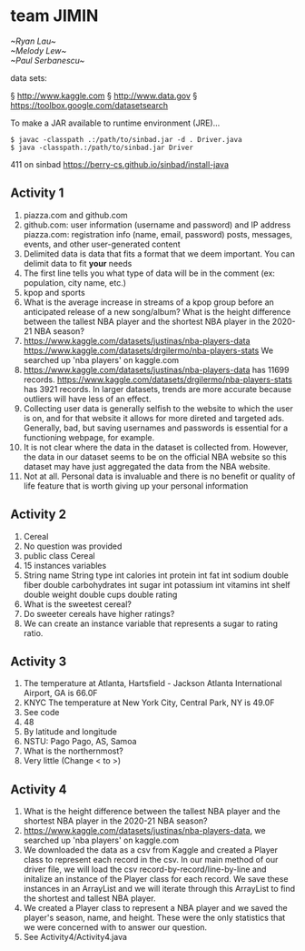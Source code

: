 # team JIMIN
*\~Ryan Lau\~*\
*\~Melody Lew\~*\
*\~Paul Serbanescu\~*

data sets:

§ http://www.kaggle.com
§ http://www.data.gov
§ https://toolbox.google.com/datasetsearch


To make a JAR available to runtime environment (JRE)...

```
$ javac -classpath .:/path/to/sinbad.jar -d . Driver.java
$ java -classpath.:/path/to/sinbad.jar Driver
```

411 on sinbad
https://berry-cs.github.io/sinbad/install-java

## Activity 1
1. piazza.com and github.com
2. github.com: user information (username and password) and IP address
   piazza.com: registration info (name, email, password) posts, messages, events, and other user-generated content
3. Delimited data is data that fits a format that we deem important. You can delimit data to fit **your** needs
4. The first line tells you what type of data will be in the comment (ex: population, city name, etc.)
5. kpop and sports
6. What is the average increase in streams of a kpop group before an anticipated release of a new song/album?
   What is the height difference between the tallest NBA player and the shortest NBA player in the 2020-21 NBA season?
7. https://www.kaggle.com/datasets/justinas/nba-players-data
   https://www.kaggle.com/datasets/drgilermo/nba-players-stats
   We searched up 'nba players' on kaggle.com
8. https://www.kaggle.com/datasets/justinas/nba-players-data has 11699 records.
   https://www.kaggle.com/datasets/drgilermo/nba-players-stats has 3921 records.
   In larger datasets, trends are more accurate because outliers will have less of an effect.
9. Collecting user data is generally selfish to the website to which the user is on, and for that website it allows for more direted and targeted ads. Generally, bad, but saving usernames and passwords is essential for a functioning webpage, for example.
10. It is not clear where the data in the dataset is collected from. However, the data in our dataset seems to be on the official NBA website so this dataset may have just aggregated the data from the NBA website. 
11. Not at all. Personal data is invaluable and there is no benefit or quality of life feature that is worth giving up your personal information

## Activity 2
1. Cereal
2. No question was provided
3. public class Cereal
4. 15 instances variables
5. String name
   String type
   int calories
   int protein
   int fat
   int sodium
   double fiber
   double carbohydrates
   int sugar
   int potassium
   int vitamins
   int shelf
   double weight
   double cups
   double rating
8. What is the sweetest cereal?
9. Do sweeter cereals have higher ratings?
10. We can create an instance variable that represents a sugar to rating ratio.


## Activity 3
1. The temperature at Atlanta, Hartsfield - Jackson Atlanta International Airport, GA is 66.0F
2. KNYC
   The temperature at New York City, Central Park, NY is 49.0F
3. See code
4. 48
5. By latitude and longitude
6. NSTU: Pago Pago, AS, Samoa
7. What is the northernmost?
8. Very little (Change < to >)

## Activity 4
1. What is the height difference between the tallest NBA player and the shortest NBA player in the 2020-21 NBA season?
2. https://www.kaggle.com/datasets/justinas/nba-players-data, we searched up 'nba players' on kaggle.com
3. We downloaded the data as a csv from Kaggle and created a Player class to represent each record in the csv. 
   In our main method of our driver file, we will load the csv record-by-record/line-by-line and initalize an instance of the Player class for each record. We save these instances in an ArrayList and we will iterate through this ArrayList to find the shortest and tallest NBA player.
4. We created a Player class to represent a NBA player and we saved the player's season, name, and height. These were the only statistics that we were concerned with to answer our question.
5. See Activity4/Activity4.java
